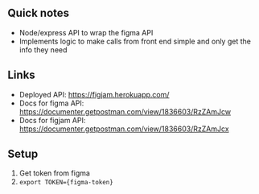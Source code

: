 ## Quick notes

- Node/express API to wrap the figma API
- Implements logic to make calls from front end simple and only get the
  info they need

## Links

- Deployed API: https://figjam.herokuapp.com/
- Docs for figma API: https://documenter.getpostman.com/view/1836603/RzZAmJcw
- Docs for figjam API: https://documenter.getpostman.com/view/1836603/RzZAmJcx

## Setup

1. Get token from figma
2. `export TOKEN={figma-token}`
